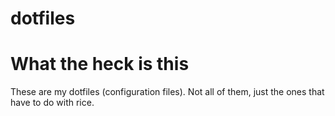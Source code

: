 # dotfiles
# What the heck is this
These are my dotfiles (configuration files). Not all of them, just the ones that have to do with rice.
